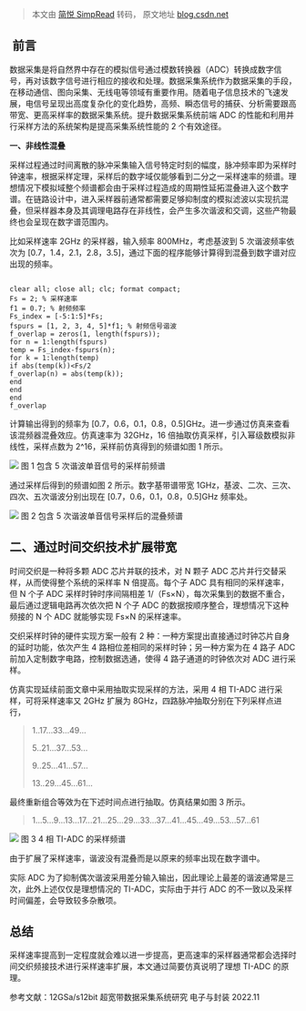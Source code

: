> 本文由 [简悦 SimpRead](http://ksria.com/simpread/) 转码， 原文地址 [blog.csdn.net](https://blog.csdn.net/CyberInversion/article/details/134816888?utm_medium=distribute.pc_relevant.none-task-blog-2~default~baidujs_baidulandingword~default-0-134816888-blog-136063408.235^v43^pc_blog_bottom_relevance_base2&spm=1001.2101.3001.4242.1&utm_relevant_index=1)

 前言
---

数据采集是将自然界中存在的模拟信号通过模数转换器（ADC）转换成数字信号，再对该数字信号进行相应的接收和处理。数据采集系统作为数据采集的手段，在移动通信、图向采集、无线电等领域有重要作用。随着电子信息技术的飞速发展，电信号呈现出高度复杂化的变化趋势，高频、瞬态信号的捕获、分析需要跟高带宽、更高采样率的数据采集系统。提升数据采集系统前端 ADC 的性能和利用并行采样方法的系统架构是提高采集系统性能的 2 个有效途径。

**一、非线性混叠**

采样过程通过时间离散的脉冲采集输入信号特定时刻的幅度，脉冲频率即为采样时钟速率，根据采样定理，采样后的数字域仅能够看到二分之一采样速率的频谱。理想情况下模拟域整个频谱都会由于采样过程造成的周期性延拓混叠进入这个数字谱。在链路设计中，进入采样器前通常都需要足够抑制度的模拟滤波以实现抗混叠，但采样器本身及其调理电路存在非线性，会产生多次谐波和交调，这些产物最终也会呈现在数字谱范围内。

比如采样速率 2GHz 的采样器，输入频率 800MHz，考虑基波到 5 次谐波频率依次为 [0.7，1.4，2.1，2.8，3.5]，通过下面的程序能够计算得到混叠到数字谱对应出现的频率。

```
 
clear all; close all; clc; format compact;
Fs = 2; % 采样速率
f1 = 0.7; % 射频频率
Fs_index = [-5:1:5]*Fs;
fspurs = [1, 2, 3, 4, 5]*f1; % 射频信号谐波
f_overlap = zeros(1, length(fspurs));
for n = 1:length(fspurs)
temp = Fs_index-fspurs(n);
for k = 1:length(temp)
if abs(temp(k))<Fs/2
f_overlap(n) = abs(temp(k));
end
end
end
f_overlap
```

计算输出得到的频率为 [0.7，0.6，0.1，0.8，0.5]GHz。进一步通过仿真来查看该混频器混叠效应。仿真速率为 32GHz，16 倍抽取仿真采样，引入幂级数模拟非线性，采样点数为 2^16，采样前仿真得到的频谱如图 1 所示。

![](https://img-blog.csdnimg.cn/direct/7a59e333b4de4554a84c8ff4752799e6.png) 图 1 包含 5 次谐波单音信号的采样前频谱

通过采样后得到的频谱如图 2 所示。数字基带谱带宽 1GHz，基波、二次、三次、四次、五次谐波分别出现在 [0.7，0.6，0.1，0.8，0.5]GHz 频率处。

![](https://img-blog.csdnimg.cn/direct/81e144e536394cc0aa2c73bf9668f043.png) 图 2 包含 5 次谐波单音信号采样后的混叠频谱

二、****通过时间交织技术扩展带宽****
----------------------

时间交织是一种将多颗 ADC 芯片并联的技术，对 N 颗子 ADC 芯片并行交替采样，从而使得整个系统的采样率 N 倍提高。每个子 ADC 具有相同的采样速率，但 N 个子 ADC 采样时钟时序间隔相差 1/（Fs×N），每次采集到的数据不重合，最后通过逻辑电路再次依次把 N 个子 ADC 的数据按顺序整合，理想情况下这种频接的 N 个 ADC 就能够实现 Fs×N 的采样速率。

交织采样时钟的硬件实现方案一般有 2 种：一种方案提出直接通过时钟芯片自身的延时功能，依次产生 4 路相位差相同的采样时钟；另一种方案为在 4 路子 ADC 前加入定制数字电路，控制数据选通，使得 4 路子通道的时钟依次对 ADC 进行采样。

仿真实现延续前面文章中采用抽取实现采样的方法，采用 4 相 TI-ADC 进行采样，可将采样速率又 2GHz 扩展为 8GHz，四路脉冲抽取分别在下列采样点进行，

> 1..17...33...49...
> 
> 5..21...37...53...
> 
> 9..25...41...57...
> 
> 13..29...45...61...

最终重新组合等效为在下述时间点进行抽取。仿真结果如图 3 所示。

> 1...5...9...13...17...21...25...29...33...37...41...45...49...53...57...61

![](https://img-blog.csdnimg.cn/direct/a3433e787b8340d6840b129a559648d9.png) 图 3 4 相 TI-ADC 的采样频谱

由于扩展了采样速率，谐波没有混叠而是以原来的频率出现在数字谱中。

实际 ADC 为了抑制偶次谐波采用差分输入输出，因此理论上最差的谐波通常是三次，此外上述仅仅是理想情况的 TI-ADC，实际由于并行 ADC 的不一致以及采样时间偏差，会导致较多杂散项。

总结
--

采样速率提高到一定程度就会难以进一步提高，更高速率的采样器通常都会选择时间交织频接技术进行采样速率扩展，本文通过简要仿真说明了理想 TI-ADC 的原理。

参考文献：12GSa/s12bit 超宽带数据采集系统研究 电子与封装 2022.11